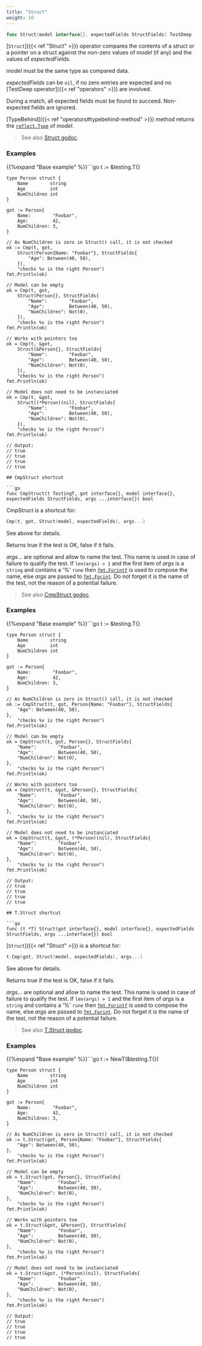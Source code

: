 ```yaml
---
title: "Struct"
weight: 10
---
```


```go
func Struct(model interface{}, expectedFields StructFields) TestDeep
```

[`Struct`]({{< ref "Struct" >}}) operator compares the contents of a struct or a pointer on a
struct against the non-zero values of *model* (if any) and the
values of *expectedFields*.

*model* must be the same type as compared data.

*expectedFields* can be `nil`, if no zero entries are expected and
no [TestDeep operator]({{< ref "operators" >}}) are involved.

During a match, all expected fields must be found to
succeed. Non-expected fields are ignored.

[TypeBehind]({{< ref "operators#typebehind-method" >}}) method returns the [`reflect.Type`](https://golang.org/pkg/reflect/#Type) of *model*.


> See also [<i class='fas fa-book'></i> Struct godoc](https://godoc.org/github.com/maxatome/go-testdeep#Struct).

### Examples

{{%expand "Base example" %}}```go
	t := &testing.T{}

	type Person struct {
		Name        string
		Age         int
		NumChildren int
	}

	got := Person{
		Name:        "Foobar",
		Age:         42,
		NumChildren: 3,
	}

	// As NumChildren is zero in Struct() call, it is not checked
	ok := Cmp(t, got,
		Struct(Person{Name: "Foobar"}, StructFields{
			"Age": Between(40, 50),
		}),
		"checks %v is the right Person")
	fmt.Println(ok)

	// Model can be empty
	ok = Cmp(t, got,
		Struct(Person{}, StructFields{
			"Name":        "Foobar",
			"Age":         Between(40, 50),
			"NumChildren": Not(0),
		}),
		"checks %v is the right Person")
	fmt.Println(ok)

	// Works with pointers too
	ok = Cmp(t, &got,
		Struct(&Person{}, StructFields{
			"Name":        "Foobar",
			"Age":         Between(40, 50),
			"NumChildren": Not(0),
		}),
		"checks %v is the right Person")
	fmt.Println(ok)

	// Model does not need to be instanciated
	ok = Cmp(t, &got,
		Struct((*Person)(nil), StructFields{
			"Name":        "Foobar",
			"Age":         Between(40, 50),
			"NumChildren": Not(0),
		}),
		"checks %v is the right Person")
	fmt.Println(ok)

	// Output:
	// true
	// true
	// true
	// true

```{{% /expand%}}
## CmpStruct shortcut

```go
func CmpStruct(t TestingT, got interface{}, model interface{}, expectedFields StructFields, args ...interface{}) bool
```

CmpStruct is a shortcut for:

```go
Cmp(t, got, Struct(model, expectedFields), args...)
```

See above for details.

Returns true if the test is OK, false if it fails.

*args...* are optional and allow to name the test. This name is
used in case of failure to qualify the test. If `len(args) > 1` and
the first item of *args* is a `string` and contains a '%' `rune` then
[`fmt.Fprintf`](https://golang.org/pkg/fmt/#Fprintf) is used to compose the name, else *args* are passed to
[`fmt.Fprint`](https://golang.org/pkg/fmt/#Fprint). Do not forget it is the name of the test, not the
reason of a potential failure.


> See also [<i class='fas fa-book'></i> CmpStruct godoc](https://godoc.org/github.com/maxatome/go-testdeep#CmpStruct).

### Examples

{{%expand "Base example" %}}```go
	t := &testing.T{}

	type Person struct {
		Name        string
		Age         int
		NumChildren int
	}

	got := Person{
		Name:        "Foobar",
		Age:         42,
		NumChildren: 3,
	}

	// As NumChildren is zero in Struct() call, it is not checked
	ok := CmpStruct(t, got, Person{Name: "Foobar"}, StructFields{
		"Age": Between(40, 50),
	},
		"checks %v is the right Person")
	fmt.Println(ok)

	// Model can be empty
	ok = CmpStruct(t, got, Person{}, StructFields{
		"Name":        "Foobar",
		"Age":         Between(40, 50),
		"NumChildren": Not(0),
	},
		"checks %v is the right Person")
	fmt.Println(ok)

	// Works with pointers too
	ok = CmpStruct(t, &got, &Person{}, StructFields{
		"Name":        "Foobar",
		"Age":         Between(40, 50),
		"NumChildren": Not(0),
	},
		"checks %v is the right Person")
	fmt.Println(ok)

	// Model does not need to be instanciated
	ok = CmpStruct(t, &got, (*Person)(nil), StructFields{
		"Name":        "Foobar",
		"Age":         Between(40, 50),
		"NumChildren": Not(0),
	},
		"checks %v is the right Person")
	fmt.Println(ok)

	// Output:
	// true
	// true
	// true
	// true

```{{% /expand%}}
## T.Struct shortcut

```go
func (t *T) Struct(got interface{}, model interface{}, expectedFields StructFields, args ...interface{}) bool
```

[`Struct`]({{< ref "Struct" >}}) is a shortcut for:

```go
t.Cmp(got, Struct(model, expectedFields), args...)
```

See above for details.

Returns true if the test is OK, false if it fails.

*args...* are optional and allow to name the test. This name is
used in case of failure to qualify the test. If `len(args) > 1` and
the first item of *args* is a `string` and contains a '%' `rune` then
[`fmt.Fprintf`](https://golang.org/pkg/fmt/#Fprintf) is used to compose the name, else *args* are passed to
[`fmt.Fprint`](https://golang.org/pkg/fmt/#Fprint). Do not forget it is the name of the test, not the
reason of a potential failure.


> See also [<i class='fas fa-book'></i> T.Struct godoc](https://godoc.org/github.com/maxatome/go-testdeep#T.Struct).

### Examples

{{%expand "Base example" %}}```go
	t := NewT(&testing.T{})

	type Person struct {
		Name        string
		Age         int
		NumChildren int
	}

	got := Person{
		Name:        "Foobar",
		Age:         42,
		NumChildren: 3,
	}

	// As NumChildren is zero in Struct() call, it is not checked
	ok := t.Struct(got, Person{Name: "Foobar"}, StructFields{
		"Age": Between(40, 50),
	},
		"checks %v is the right Person")
	fmt.Println(ok)

	// Model can be empty
	ok = t.Struct(got, Person{}, StructFields{
		"Name":        "Foobar",
		"Age":         Between(40, 50),
		"NumChildren": Not(0),
	},
		"checks %v is the right Person")
	fmt.Println(ok)

	// Works with pointers too
	ok = t.Struct(&got, &Person{}, StructFields{
		"Name":        "Foobar",
		"Age":         Between(40, 50),
		"NumChildren": Not(0),
	},
		"checks %v is the right Person")
	fmt.Println(ok)

	// Model does not need to be instanciated
	ok = t.Struct(&got, (*Person)(nil), StructFields{
		"Name":        "Foobar",
		"Age":         Between(40, 50),
		"NumChildren": Not(0),
	},
		"checks %v is the right Person")
	fmt.Println(ok)

	// Output:
	// true
	// true
	// true
	// true

```{{% /expand%}}
